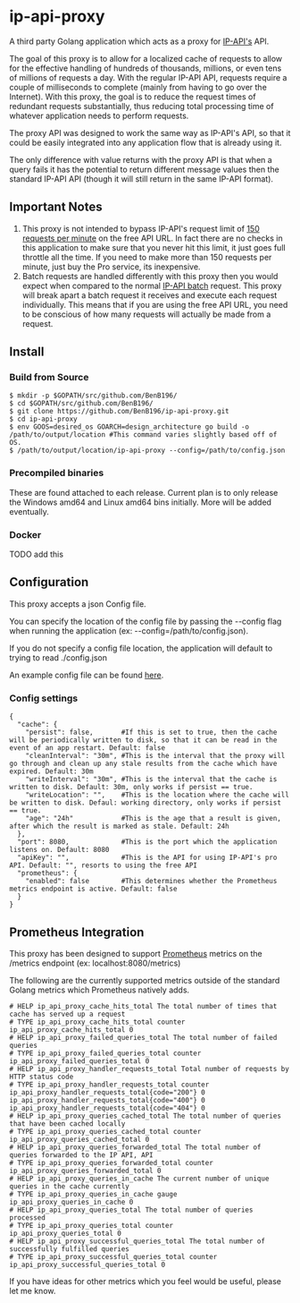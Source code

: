 # ip-api-proxy

A third party Golang application which acts as a proxy for [IP-API's](http://ip-api.com/) API.

The goal of this proxy is to allow for a localized cache of requests to allow for the effective handling of hundreds of thousands, millions, or even tens of millions of requests a day. With the regular IP-API API, requests require a couple of milliseconds to complete (mainly from having to go over the Internet). With this proxy, the goal is to reduce the request times of redundant requests substantially, thus reducing total processing time of whatever application needs to perform requests.

The proxy API was designed to work the same way as IP-API's API, so that it could be easily integrated into any application flow that is already using it.

The only difference with value returns with the proxy API is that when a query fails it has the potential to return different message values then the standard IP-API API (though it will still return in the same IP-API format).

## Important Notes

1. This proxy is not intended to bypass IP-API's request limit of [150 requests per minute](http://ip-api.com/docs/api:json) on the free API URL. In fact there are no checks in this application to make sure that you never hit this limit, it just goes full throttle all the time. If you need to make more than 150 requests per minute, just buy the Pro service, its inexpensive.
2. Batch requests are handled differently with this proxy then you would expect when compared to the normal [IP-API batch](http://ip-api.com/docs/api:batch) request. This proxy will break apart a batch request it receives and execute each request individually. This means that if you are using the free API URL, you need to be conscious of how many requests will actually be made from a request.

## Install
### Build from Source

```
$ mkdir -p $GOPATH/src/github.com/BenB196/
$ cd $GOPATH/src/github.com/BenB196/
$ git clone https://github.com/BenB196/ip-api-proxy.git
$ cd ip-api-proxy
$ env GOOS=desired_os GOARCH=design_architecture go build -o /path/to/output/location #This command varies slightly based off of OS.
$ /path/to/output/location/ip-api-proxy --config=/path/to/config.json
```

### Precompiled binaries

These are found attached to each release. Current plan is to only release the Windows amd64 and Linux amd64 bins initially. More will be added eventually.

### Docker
TODO add this

## Configuration

This proxy accepts a json Config file.

You can specify the location of the config file by passing the --config flag when running the application (ex: --config=/path/to/config.json).

If you do not specify a config file location, the application will default to trying to read ./config.json

An example config file can be found [here](docs/example_config.json).

### Config settings

```
{
  "cache": {
    "persist": false,       #If this is set to true, then the cache will be periodically written to disk, so that it can be read in the event of an app restart. Default: false
    "cleanInterval": "30m", #This is the interval that the proxy will go through and clean up any stale results from the cache which have expired. Default: 30m
    "writeInterval": "30m", #This is the interval that the cache is written to disk. Default: 30m, only works if persist == true.
    "writeLocation": "",    #This is the location where the cache will be written to disk. Defaul: working directory, only works if persist == true.
    "age": "24h"            #This is the age that a result is given, after which the result is marked as stale. Default: 24h
  },
  "port": 8080,             #This is the port which the application listens on. Default: 8080
  "apiKey": "",             #This is the API for using IP-API's pro API. Default: "", resorts to using the free API
  "prometheus": {
    "enabled": false        #This determines whether the Prometheus metrics endpoint is active. Default: false
  }
}
```

## Prometheus Integration

This proxy has been designed to support [Prometheus](https://prometheus.io/) metrics on the /metrics endpoint (ex: localhost:8080/metrics) 

The following are the currently supported metrics outside of the standard Golang metrics which Prometheus natively adds.

```
# HELP ip_api_proxy_cache_hits_total The total number of times that cache has served up a request
# TYPE ip_api_proxy_cache_hits_total counter
ip_api_proxy_cache_hits_total 0
# HELP ip_api_proxy_failed_queries_total The total number of failed queries
# TYPE ip_api_proxy_failed_queries_total counter
ip_api_proxy_failed_queries_total 0
# HELP ip_api_proxy_handler_requests_total Total number of requests by HTTP status code
# TYPE ip_api_proxy_handler_requests_total counter
ip_api_proxy_handler_requests_total{code="200"} 0
ip_api_proxy_handler_requests_total{code="400"} 0
ip_api_proxy_handler_requests_total{code="404"} 0
# HELP ip_api_proxy_queries_cached_total The total number of queries that have been cached locally
# TYPE ip_api_proxy_queries_cached_total counter
ip_api_proxy_queries_cached_total 0
# HELP ip_api_proxy_queries_forwarded_total The total number of queries forwarded to the IP API, API
# TYPE ip_api_proxy_queries_forwarded_total counter
ip_api_proxy_queries_forwarded_total 0
# HELP ip_api_proxy_queries_in_cache The current number of unique queries in the cache currently
# TYPE ip_api_proxy_queries_in_cache gauge
ip_api_proxy_queries_in_cache 0
# HELP ip_api_proxy_queries_total The total number of queries processed
# TYPE ip_api_proxy_queries_total counter
ip_api_proxy_queries_total 0
# HELP ip_api_proxy_successful_queries_total The total number of successfully fulfilled queries
# TYPE ip_api_proxy_successful_queries_total counter
ip_api_proxy_successful_queries_total 0
```

If you have ideas for other metrics which you feel would be useful, please let me know.